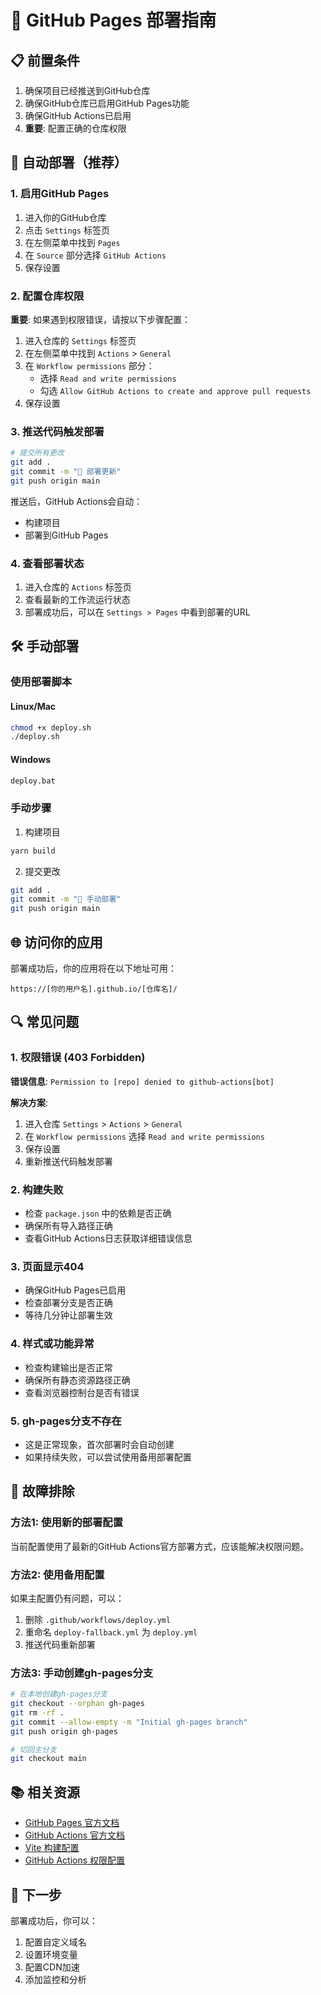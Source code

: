 # 🚀 GitHub Pages 部署指南

## 📋 前置条件

1. 确保项目已经推送到GitHub仓库
2. 确保GitHub仓库已启用GitHub Pages功能
3. 确保GitHub Actions已启用
4. **重要**: 配置正确的仓库权限

## 🔧 自动部署（推荐）

### 1. 启用GitHub Pages

1. 进入你的GitHub仓库
2. 点击 `Settings` 标签页
3. 在左侧菜单中找到 `Pages`
4. 在 `Source` 部分选择 `GitHub Actions`
5. 保存设置

### 2. 配置仓库权限

**重要**: 如果遇到权限错误，请按以下步骤配置：

1. 进入仓库的 `Settings` 标签页
2. 在左侧菜单中找到 `Actions` > `General`
3. 在 `Workflow permissions` 部分：
   - 选择 `Read and write permissions`
   - 勾选 `Allow GitHub Actions to create and approve pull requests`
4. 保存设置

### 3. 推送代码触发部署

```bash
# 提交所有更改
git add .
git commit -m "🚀 部署更新"
git push origin main
```

推送后，GitHub Actions会自动：
- 构建项目
- 部署到GitHub Pages

### 4. 查看部署状态

1. 进入仓库的 `Actions` 标签页
2. 查看最新的工作流运行状态
3. 部署成功后，可以在 `Settings > Pages` 中看到部署的URL

## 🛠️ 手动部署

### 使用部署脚本

#### Linux/Mac
```bash
chmod +x deploy.sh
./deploy.sh
```

#### Windows
```cmd
deploy.bat
```

### 手动步骤

1. 构建项目
```bash
yarn build
```

2. 提交更改
```bash
git add .
git commit -m "🚀 手动部署"
git push origin main
```

## 🌐 访问你的应用

部署成功后，你的应用将在以下地址可用：
```
https://[你的用户名].github.io/[仓库名]/
```

## 🔍 常见问题

### 1. 权限错误 (403 Forbidden)

**错误信息**: `Permission to [repo] denied to github-actions[bot]`

**解决方案**:
1. 进入仓库 `Settings` > `Actions` > `General`
2. 在 `Workflow permissions` 选择 `Read and write permissions`
3. 保存设置
4. 重新推送代码触发部署

### 2. 构建失败
- 检查 `package.json` 中的依赖是否正确
- 确保所有导入路径正确
- 查看GitHub Actions日志获取详细错误信息

### 3. 页面显示404
- 确保GitHub Pages已启用
- 检查部署分支是否正确
- 等待几分钟让部署生效

### 4. 样式或功能异常
- 检查构建输出是否正常
- 确保所有静态资源路径正确
- 查看浏览器控制台是否有错误

### 5. gh-pages分支不存在
- 这是正常现象，首次部署时会自动创建
- 如果持续失败，可以尝试使用备用部署配置

## 🔄 故障排除

### 方法1: 使用新的部署配置
当前配置使用了最新的GitHub Actions官方部署方式，应该能解决权限问题。

### 方法2: 使用备用配置
如果主配置仍有问题，可以：
1. 删除 `.github/workflows/deploy.yml`
2. 重命名 `deploy-fallback.yml` 为 `deploy.yml`
3. 推送代码重新部署

### 方法3: 手动创建gh-pages分支
```bash
# 在本地创建gh-pages分支
git checkout --orphan gh-pages
git rm -rf .
git commit --allow-empty -m "Initial gh-pages branch"
git push origin gh-pages

# 切回主分支
git checkout main
```

## 📚 相关资源

- [GitHub Pages 官方文档](https://docs.github.com/en/pages)
- [GitHub Actions 官方文档](https://docs.github.com/en/actions)
- [Vite 构建配置](https://vitejs.dev/config/)
- [GitHub Actions 权限配置](https://docs.github.com/en/actions/security-guides/automatic-token-authentication#permissions-for-the-github_token)

## 🎯 下一步

部署成功后，你可以：
1. 配置自定义域名
2. 设置环境变量
3. 配置CDN加速
4. 添加监控和分析
